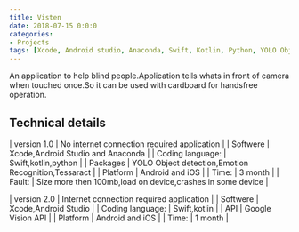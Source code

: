 ```yaml
---
title: Visten
date: 2018-07-15 0:0:0
categories:
- Projects
tags: [Xcode, Android studio, Anaconda, Swift, Kotlin, Python, YOLO Object detection,Emotion Recognition,Tessaract, Android, iOS, Google Vision API, Application]
---
```


An application to help blind people.Application tells whats in front of camera when touched once.So it can be used with cardboard for handsfree operation.

## Technical details

| version 1.0 | No internet connection required application |
| Softwere | Xcode,Android Studio and Anaconda |
| Coding language: | Swift,kotlin,python |
| Packages | YOLO Object detection,Emotion Recognition,Tessaract |
| Platform | Android and iOS |
| Time: | 3 month |
| Fault: | Size more then 100mb,load on device,crashes in some device |

| version 2.0 | Internet connection required application |
| Softwere | Xcode,Android Studio |
| Coding language: | Swift,kotlin |
| API | Google Vision API |
| Platform | Android and iOS |
| Time: | 1 month |